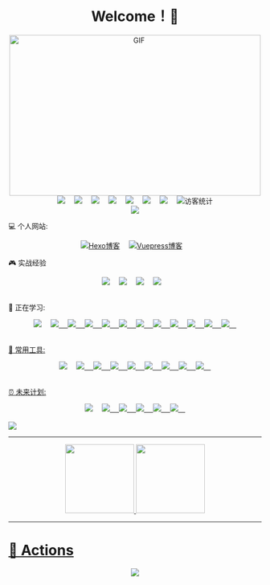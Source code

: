 
<h1 align="center">Welcome！👋 </h1>

<!-- 敲代码的图片 -->
<!-- <div align="center" ><img order-radius="100px" src="https://shinoimg.yyshino.top/img/202210151659756.gif"></div> -->
<div align="center"><img alt="GIF" src="https://github.com/abhisheknaiidu/abhisheknaiidu/blob/master/code.gif?raw=true" width="500" height="320" /></div>


<!-- 个人资料徽标 -->
  <div align="center">
    <a href="https://v-blog.yyshino.top/"><img src="https://img.shields.io/badge/website-%E4%B8%AA%E4%BA%BA%E7%BD%91%E7%AB%99-blue"></a>&emsp;
    <a href="https://twitter.com/sun0225SUN/"><img src="https://img.shields.io/badge/twitter-%E6%8E%A8%E7%89%B9-blue"></a>&emsp;
    <a href="https://www.facebook.com/profile.php?id=100070064104265/"><img src="https://img.shields.io/badge/facebook-%E8%84%B8%E4%B9%A6-003472"></a>&emsp;
    <a href="https://www.youtube.com/channel/UC4nDk0V8I1c6m3CIo0F2LIQ"><img src="https://img.shields.io/badge/youtube-%E6%B2%B9%E7%AE%A1-c32136"></a>&emsp;
    <a href="https://blog.csdn.net/weixin_50915462/"><img src="https://img.shields.io/badge/CSDN-%E5%8D%9A%E5%AE%A2-c32136"></a>&emsp;
    <a href="https://space.bilibili.com/448488855/"><img src="https://img.shields.io/badge/bilibili-B%E7%AB%99-ff69b4"></a>&emsp;
    <a href="https://www.zhihu.com/people/yyshino"><img src="https://img.shields.io/badge/zhihu-%E7%9F%A5%E4%B9%8E-blue"></a>&emsp;
  <!-- 访客数统计徽标 -->
    <img src="https://visitor-badge.glitch.me/badge?page_id=0Shino0" alt="访客统计" />
  </div>

<!-- 贪吃蛇代码贡献图 -->
<div align="center"><img src="https://cdn.jsdelivr.net/gh/sun0225SUN/sun0225SUN/contribution-snake/github-contribution-grid-snake.svg" /></div>


:computer: 个人网站:

  <div align="center">
    <a href="https://blog.yyshino.top/"><img src="https://img.shields.io/badge/-%E6%88%91%E7%9A%84Hexo%E5%8D%9A%E5%AE%A2-3CD6B4?style=flat-square&logo=hexo" alt="Hexo博客"></a>&emsp;
    <a href="https://v-blog.yyshino.top/"><img src="https://img.shields.io/badge/-Vuepress博客-3CD6B4?style=flat-square&logo=vue" alt="Vuepress博客"></a>&emsp;
  </div>

:video_game: 实战经验

  <!-- 个人资料徽标 -->
  <div align="center">
    <a href="http://www.yyshino.top/"><img src="https://img.shields.io/badge/Js-个人首页-blue"></a>&emsp;
    <a href="https://c-shop.yyshino.top/"><img src="https://img.shields.io/badge/Vue2-电商平台-blue"></a>&emsp;
    <a href="https://e-admin.yyshino.top/"><img src="https://img.shields.io/badge/Vue2-电商平台实时监控系统(Echarts)-161616"></a>&emsp;
    <a href="https://github.com/0Shino0/company-admin"><img src="https://img.shields.io/badge/Vue3-通用管理后台项目-c32136"></a>&emsp;
  </div>
  <br/>

🔭 正在学习: 
  <div align="center">
    <!-- 技术栈 -->
    <a href="https://developer.mozilla.org/zh-CN/docs/Web/HTML"><img src="https://img.shields.io/badge/-HTML5-E34F26?style=flat-square&logo=html5&logoColor=white"></a>&emsp;
    <a href="#"><img src="https://img.shields.io/badge/-CSS3-1572B6?style=flat-square&logo=css3">&emsp;
    <a href="#"><img src="https://img.shields.io/badge/-JavaScript-oringe?style=flat-square&logo=javascript">&emsp;
    <a href="#"><img src="https://img.shields.io/badge/-Vue-4C6273?style=flat-square&logo=vue">&emsp;
    <a href="#"><img src="https://img.shields.io/badge/-React-000000?style=flat-square&logo=react">&emsp;
    <a href="#"><img src="https://img.shields.io/badge/jquery-%230769AD.svg?style=style=flat-square&logo=jquery&logoColor=white">&emsp;
    <a href="#"><img src="https://camo.githubusercontent.com/86242e6435f410013a7f934b899e012658f424ad6cde81d909210bb9b46113ca/68747470733a2f2f696d672e736869656c64732e696f2f62616467652f2d4e6f64656a732d63306562643f7374796c653d666c61742d737175617265266c6f676f3d4e6f64652e6a73">&emsp;
    <a href="#"><img src="https://img.shields.io/badge/Koa-33333D?style=flat-square&logo=koa">&emsp;
    <a href="#"><img src="https://img.shields.io/badge/-TypeScript-130F0B?style=flat-square&logo=typescript&logoColor=007ACD">&emsp;
    <a href="#"><img src="https://img.shields.io/badge/-MongoDB-001E2B?style=flat-square&logo=mongodb">&emsp;
    <a href="#"><img src="https://img.shields.io/badge/webpack-2B3A42?style=flat-square&logo=webpack">&emsp;
    <a href="#"><img src="https://img.shields.io/badge/Vite-FFD52D?style=flat-square&logo=vite">&emsp;
  </div>
  <br/>
      
  <!-- Tools -->
🔎 常用工具:
  <div align="center">
    <a href="#"><img src="https://img.shields.io/badge/vercel-000000?style=flat-square&logo=vercel"></a>&emsp;
    <a href="#"><img src="https://img.shields.io/badge/Github-000000?style=flat-square&logo=github">&emsp;
    <a href="#"><img src="https://img.shields.io/badge/yarn-FFFFFF?style=flat-square&logo=yarn">&emsp;
    <a href="#"><img src="https://img.shields.io/badge/npm-C8304D?style=flat-square&logo=npm">&emsp;
    <a href="#"><img src="https://img.shields.io/badge/markdown-000000?style=flat-square&logo=markdown">&emsp;
    <a href="#"><img src="https://img.shields.io/badge/stackoverflow-E3E6E8?style=flat-square&logo=stackoverflow">&emsp;
    <a href="#"><img src="https://img.shields.io/badge/VScode-22A5F1?style=flat-square&logo=visualstudiocode">&emsp;
    <a href="#"><img src="https://img.shields.io/badge/Chrome-DBE7F9?style=flat-square&logo=googlechrome&logoColor=299D46">&emsp;
    <a href="#"><img src="https://img.shields.io/badge/gitlab-BB2124?style=flat-square&logo=gitlab">&emsp;
    
  </div>
  <br/>

⏰ 未来计划:
  <div align="center">
    <a href="#"><img src="https://img.shields.io/badge/c%23-%23239120.svg?style=flat-square&logo=c-sharp&logoColor=white"></a>&emsp;
    <a href="#"><img src="https://img.shields.io/badge/-Python-pink?style=flat-square&logo=Python">&emsp;
    <a href="#"><img src="https://img.shields.io/badge/-java-yellow?style=flat-square&logo=java">&emsp;
    <a href="#"><img src="https://img.shields.io/badge/mysql-FFFFFF?style=flat-square&logo=mysql&logoColor=00678C">&emsp;
    <a href="#"><img src="https://img.shields.io/badge/-Docker-FCC624?style=flat-square&logo=docker">&emsp;
    <a href="#"><img src="https://img.shields.io/badge/-C++-00599C?style=flat-square&logo=c">&emsp;
  </div>
   <br/>
      
  <div>
    <img src="https://zh-hans.reactjs.org/favicon.ico">    
  </div>

---

<!-- GitHub数据统计 -->
<div align="center">
  <img height="137px" src="https://github-readme-stats.vercel.app/api?username=0shino0&hide_title=true&hide_border=true&show_icons=trueline_height=21&text_color=000&icon_color=000&bg_color=0,ea6161,ffc64d,fffc4d,52fa5a&theme=graywhite" />
  <img height="137px" src="https://github-readme-stats.vercel.app/api/top-langs/?username=0shino0&hide_title=true&hide_border=true&layout=compact&langs_count=6&text_color=000&icon_color=fff&bg_color=0,52fa5a,4dfcff,c64dff&theme=graywhite" />
</div>
      
<!-- 
<div align="center">
  <img src="https://activity-graph.herokuapp.com/graph?username=0Shino0&theme=xcode" />
  <img src="https://cn.vuejs.org/logo.svg" />
  <img src="" />
  <img src="" />
  <img src="" />
  <img src="" />
  <img src="" />
  <img src="" />
  <img src="" />
</div> -->

---

# 🚀 Actions

<!-- 连续提交代码天数记录 -->
<div align="center">
  <img align="center" src="https://github-readme-streak-stats.herokuapp.com/?user=0Shino0&theme=dark&hide_border=true" />
</div>
<br>

